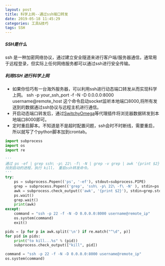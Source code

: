 ```yaml
---
layout: post
title: 科学上网--通过ssh端口转发
date: 2019-05-18 11:45:29
categories: 工具&技巧 
tags: SSH
---
```


##### SSH是什么
ssh 是一种加密网络协议，通过建立安全隧道来进行客户端/服务器通信，通常用于远程登录，但实际上任何网络服务都可以通过ssh进行安全传输。
##### 利用SSH 进行科学上网
- 如果你恰巧有一台海外服务器，可以利用ssh进行动态端口转发从而实现科学上网。 ssh -p your_ssh_port -f -N -D 0.0.0.0:8000 username@remote_host 这个命令启动socket监听本地端口8000,将所有发送到的数据通过ssh协议与远程主机进行通信。  
- 开启动态端口转发后，通过[SwitchyOmega]("https://chrome.google.com/webstore/detail/proxy-switchyomega/padekgcemlokbadohgkifijomclgjgif?hl=zh-CN&utm_source=chrome-ntp-launcher")等代理插件将浏览器数据转发到本地端口8000即可。
- 定时重启脚本。不知道是不是超时配置问题，ssh会时不时断线，需要重启，所以就写了个python脚本加到crontab。

```Python
import subprocess
import os 
import re

'''
通过 ps -ef | grep ssh\ -p\ 22\ -f\ -N | grep -v grep | awk '{print $2}'
找到启动的进程，执行 kill， 重启ssh转发命令。
'''
try:
    ps = subprocess.Popen(('ps', '-ef'), stdout=subprocess.PIPE)
    grep = subprocess.Popen(('grep', 'ssh\ -p\ 22\ -f\ -N' ), stdin=ps.stdout, stdout=subprocess.PIPE)
    awk = subprocess.check_output(('awk', '{print $2}'), stdin=grep.stdout)
    ps.wait()
    grep.wait()
    print(awk)
except:
    command = "ssh -p 22 -f -N -D 0.0.0.0:8000 username@remote_ip"
    os.system(command)
    exit()

pids = [p for p in awk.split('\n') if re.match("^\d", p)]
for pid in pids:
    print("to kill...%s" % (pid))
    subprocess.check_output(["kill", pid])

command = "ssh -p 22 -f -N -D 0.0.0.0:8000 username@remote_ip"
os.system(command)

```

